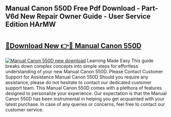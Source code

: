 ## Manual Canon 550D Free Pdf Download - Part-V6d New Repair Owner Guide - User Service Edition HArMW

# <h2><a href="http://cf2910.oget.top/?id=Manual+Canon+550D">🔗Download New 👉🔴 Manual Canon 550D</a></h2>

[![Manual Canon 550D new download](https://i.imgur.com/5g1atiW.png)](http://cf2910.oget.top/?id=Manual+Canon+550D)
Learning Made Easy This guide breaks down complex concepts into simple steps for effortless understanding of your new Manual Canon 550D. Please Contact Customer Support for Assistance Manual Canon 550D Should you require any assistance, please do not hesitate to contact our dedicated customer support team. This Manual Canon 550D comes with a plethora of features designed to personalize your experience. Our expectation is that the Manual Canon 550D has been instrumental in helping you get acquainted with your latest purchase. In case of any queries or concerns, feel free to contact our customer service.
